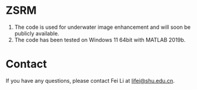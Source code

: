 # ZSRM
1. The code is used for underwater image enhancement and will soon be publicly available.
2. The code has been tested on Windows 11 64bit with MATLAB 2019b.
# Contact
If you have any questions, please contact Fei Li at lifei@shu.edu.cn.
